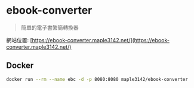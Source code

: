 # ebook-converter

> 簡單的電子書繁簡轉換器

網站位置: [https://ebook-converter.maple3142.net/](https://ebook-converter.maple3142.net/)

## Docker

```bash
docker run --rm --name ebc -d -p 8080:8080 maple3142/ebook-converter
```
